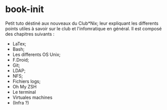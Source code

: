 # book-init
Petit tuto déstiné aux nouveaux du Club*Nix; leur expliquant les differents points utiles à savoir sur le club et l'infomratique en général. Il est composé des chapitres suivants :
  - LaTex;
  - Bash;
  - Les differents OS Unix;
  - F.Droid;
  - Git;
  - LDAP;
  - NFS;
  - Fichiers logs;
  - Oh My ZSH
  - Le terminal
  - Virtuales machines
  - (Infra ?)

